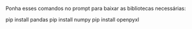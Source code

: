 Ponha esses comandos no prompt para baixar as bibliotecas necessárias:

pip install pandas
pip install numpy 
pip install openpyxl
